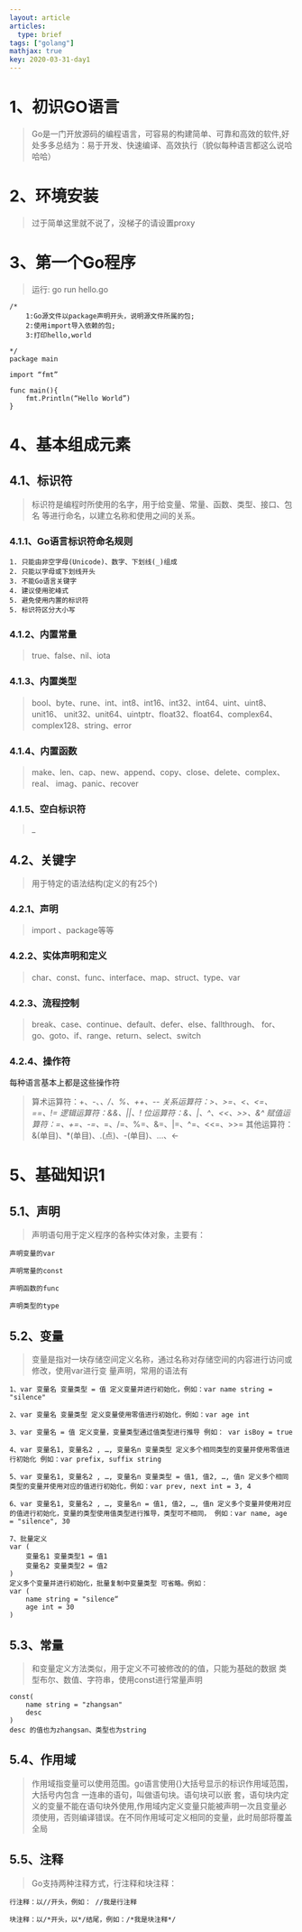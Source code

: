 ```yaml
---
layout: article
articles:
  type: brief
tags: ["golang"]
mathjax: true
key: 2020-03-31-day1
---
```


# 1、初识GO语言
>Go是一门开放源码的编程语言，可容易的构建简单、可靠和高效的软件,好处多多总结为：易于开发、快速编译、高效执行（貌似每种语言都这么说哈哈哈）

# 2、环境安装
> 过于简单这里就不说了，没梯子的请设置proxy

# 3、第一个Go程序
> 运行: go run hello.go

```golang
/*
    1:Go源文件以package声明开头，说明源文件所属的包;
    2:使用import导入依赖的包;
    3:打印hello,world
    
*/
package main

import “fmt”

func main(){
    fmt.Println(“Hello World”)
}
```


# 4、基本组成元素

## 4.1、标识符
> 标识符是编程时所使用的名字，用于给变量、常量、函数、类型、接口、包名 等进行命名，以建立名称和使用之间的关系。

### 4.1.1、Go语言标识符命名规则

    1. 只能由非空字母(Unicode)、数字、下划线(_)组成
    2. 只能以字母或下划线开头
    3. 不能Go语言关键字
    4. 建议使用驼峰式
    5. 避免使用内置的标识符
    5. 标识符区分大小写
    
### 4.1.2、内置常量
> true、false、nil、iota

### 4.1.3、内置类型
> bool、byte、rune、int、int8、int16、int32、int64、uint、uint8、unit16、 unit32、unit64、uintptr、float32、float64、complex64、complex128、string、error

### 4.1.4、内置函数
> make、len、cap、new、append、copy、close、delete、complex、real、 imag、panic、recover

### 4.1.5、空白标识符
> _

## 4.2、关键字
> 用于特定的语法结构(定义的有25个)

### 4.2.1、声明
> import 、package等等

### 4.2.2、实体声明和定义
> char、const、func、interface、map、struct、type、var

### 4.2.3、流程控制
> break、case、continue、default、defer、else、fallthrough、 for、go、goto、if、range、return、select、switch

### 4.2.4、操作符
每种语言基本上都是这些操作符
> 算术运算符：+、-、*、/、%、++、--
> 关系运算符：>、>=、<、<=、==、!=
> 逻辑运算符：&&、||、!
> 位运算符：&、|、^、<<、>>、&^
> 赋值运算符：=、+=、-=、*=、/=、%=、&=、|=、^=、<<=、>>=
> 其他运算符：&(单目)、*(单目)、.(点)、-(单目)、…、<-


# 5、基础知识1

## 5.1、声明

> 声明语句用于定义程序的各种实体对象，主要有：
    
    
    声明变量的var
        
    声明常量的const
        
    声明函数的func
        
    声明类型的type

## 5.2、变量
> 变量是指对一块存储空间定义名称，通过名称对存储空间的内容进行访问或修改，使用var进行变 量声明，常用的语法有

    1、var 变量名 变量类型 = 值 定义变量并进行初始化，例如：var name string = "silence"
    
    2、var 变量名 变量类型 定义变量使用零值进行初始化，例如：var age int
    
    3、var 变量名 = 值 定义变量，变量类型通过值类型进行推导 例如： var isBoy = true
    
    4、var 变量名1, 变量名2 , …, 变量名n 变量类型 定义多个相同类型的变量并使用零值进行初始化 例如：var prefix, suffix string
    
    5、var 变量名1, 变量名2 , …, 变量名n 变量类型 = 值1, 值2, …, 值n 定义多个相同类型的变量并使用对应的值进行初始化，例如：var prev, next int = 3, 4
    
    6、var 变量名1, 变量名2 , …, 变量名n = 值1, 值2, …, 值n 定义多个变量并使用对应的值进行初始化，变量的类型使用值类型进行推导，类型可不相同， 例如：var name, age = "silence", 30
    
    7、批量定义
    var (
        变量名1 变量类型1 = 值1
        变量名2 变量类型2 = 值2
    )
    定义多个变量并进行初始化，批量复制中变量类型 可省略。例如： 
    var (
        name string = "silence“
        age int = 30
    )

## 5.3、常量
> 和变量定义方法类似，用于定义不可被修改的的值，只能为基础的数据 类型布尔、数值、字符串，使用const进行常量声明

    const(
        name string = "zhangsan"
        desc
    )
    desc 的值也为zhangsan、类型也为string
    
    
## 5.4、作用域
> 作用域指变量可以使用范围。go语言使用{}大括号显示的标识作用域范围，大括号内包含 一连串的语句，叫做语句块。语句块可以嵌 套，语句块内定义的变量不能在语句块外使用,作用域内定义变量只能被声明一次且变量必须使用，否则编译错误。在不同作用域可定义相同的变量，此时局部将覆盖全局

## 5.5、注释
> Go支持两种注释方式，行注释和块注释：

    行注释：以//开头，例如： //我是行注释

    块注释：以/*开头，以*/结尾，例如：/*我是块注释*/

